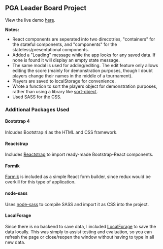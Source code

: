 ## PGA Leader Board Project

View the live demo [here](https://dtsnell4.github.io/Leader-Board/).

**Notes:**
* React components are seperated into two direcotries, "containers" for the stateful components, and "components" for the stateless/presentational components. 
* Added a "Loading" message while the app looks for any saved data.  If none is found it will display an empty state message. 
* The same modal is used for adding/editing.  The edit feature only allows editing the score (mainly for demonstration purposes, though I doubt players change their names in the middle of a tournament).
* Players are saved to localStorage for convenience.
* Wrote a function to sort the players object for demonstration purposes, rather than using a library like [sort-object](https://www.npmjs.com/package/sort-object).
* Used SASS for the CSS.

### Additional Packages Used

#### Bootstrap 4
Inlcudes Bootstrap 4 as the HTML and CSS framework.

#### Reactstrap
Includes [Reactstrap](https://reactstrap.github.io/components/alerts/) to import ready-made Bootstrap-React components.

#### Formik
[Formik](https://jaredpalmer.com/formik/docs/overview) is included as a simple React form builder, since redux would be overkill for this type of application.  
#### node-sass
Uses [node-sass](https://www.npmjs.com/package/node-sass) to compile SASS and import it as CSS into the project.

#### LocalForage
Since there is no backend to save data, I included [LocalForage](https://localforage.github.io/localForage/) to save the data locally.  This was simply to assist testing and evaluation, so you can refresh the page or close/reopen the window without having to type in all new data. 

